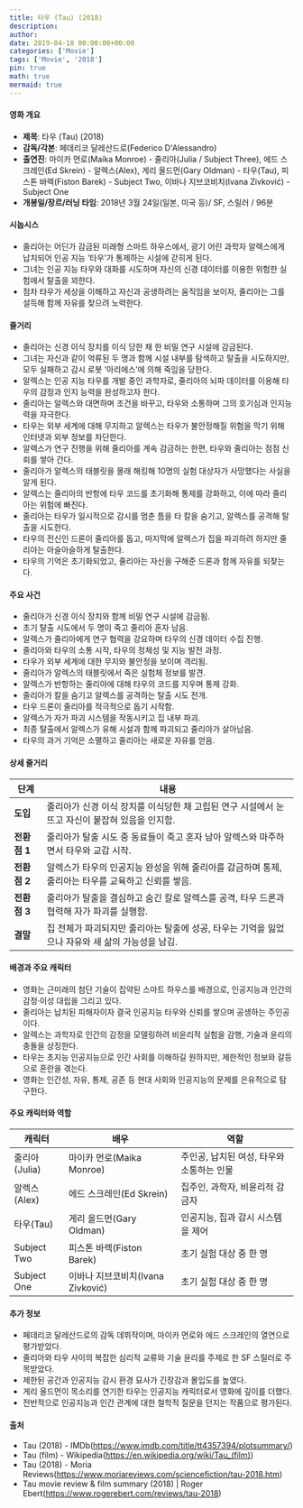 ```yaml
---
title: 타우 (Tau) (2018)
description: 
author: 
date: 2019-04-18 00:00:00+00:00
categories: ['Movie']
tags: ['Movie', '2018']
pin: true
math: true
mermaid: true
---
```

#### 영화 개요

- **제목**: 타우 (Tau) (2018)  
- **감독/각본**: 페데리코 달레산드로(Federico D'Alessandro)  
- **출연진**: 마이카 먼로(Maika Monroe) - 줄리아(Julia / Subject Three), 에드 스크레인(Ed Skrein) - 알렉스(Alex), 게리 올드먼(Gary Oldman) - 타우(Tau), 피스톤 바렉(Fiston Barek) - Subject Two, 이바나 지브코비치(Ivana Zivković) - Subject One  
- **개봉일/장르/러닝 타임**: 2018년 3월 24일(일본, 미국 등)/ SF, 스릴러 / 96분  

#### 시놉시스

- 줄리아는 어딘가 감금된 미래형 스마트 하우스에서, 광기 어린 과학자 알렉스에게 납치되어 인공 지능 ‘타우’가 통제하는 시설에 갇히게 된다.  
- 그녀는 인공 지능 타우와 대화를 시도하며 자신의 신경 데이터를 이용한 위험한 실험에서 탈출을 꾀한다.  
- 점차 타우가 세상을 이해하고 자신과 공생하려는 움직임을 보이자, 줄리아는 그를 설득해 함께 자유를 찾으려 노력한다.  

#### 줄거리

- 줄리아는 신경 이식 장치를 이식 당한 채 한 비밀 연구 시설에 감금된다.  
- 그녀는 자신과 같이 억류된 두 명과 함께 시설 내부를 탐색하고 탈출을 시도하지만, 모두 실패하고 감시 로봇 ‘아리에스’에 의해 죽임을 당한다.  
- 알렉스는 인공 지능 타우를 개발 중인 과학자로, 줄리아의 뇌파 데이터를 이용해 타우의 감정과 인지 능력을 완성하고자 한다.  
- 줄리아는 알렉스와 대면하며 조건을 바꾸고, 타우와 소통하며 그의 호기심과 인지능력을 자극한다.  
- 타우는 외부 세계에 대해 무지하고 알렉스는 타우가 불안정해질 위험을 막기 위해 인터넷과 외부 정보를 차단한다.  
- 알렉스가 연구 진행을 위해 줄리아를 계속 감금하는 한편, 타우와 줄리아는 점점 신뢰를 쌓아 간다.  
- 줄리아가 알렉스의 태블릿을 몰래 해킹해 10명의 실험 대상자가 사망했다는 사실을 알게 된다.  
- 알렉스는 줄리아의 반항에 타우 코드를 초기화해 통제를 강화하고, 이에 따라 줄리아는 위험에 빠진다.  
- 줄리아는 타우가 일시적으로 감시를 멈춘 틈을 타 칼을 숨기고, 알렉스를 공격해 탈출을 시도한다.  
- 타우의 전신인 드론이 줄리아를 돕고, 마지막에 알렉스가 집을 파괴하려 하지만 줄리아는 아슬아슬하게 탈출한다.  
- 타우의 기억은 초기화되었고, 줄리아는 자신을 구해준 드론과 함께 자유를 되찾는다.  

#### 주요 사건

- 줄리아가 신경 이식 장치와 함께 비밀 연구 시설에 감금됨.  
- 초기 탈출 시도에서 두 명이 죽고 줄리아 혼자 남음.  
- 알렉스가 줄리아에게 연구 협력을 강요하며 타우의 신경 데이터 수집 진행.  
- 줄리아와 타우의 소통 시작, 타우의 정체성 및 지능 발전 과정.  
- 타우가 외부 세계에 대한 무지와 불안정을 보이며 격리됨.  
- 줄리아가 알렉스의 태블릿에서 죽은 실험체 정보를 발견.  
- 알렉스가 반항하는 줄리아에 대해 타우의 코드를 지우며 통제 강화.  
- 줄리아가 칼을 숨기고 알렉스를 공격하는 탈출 시도 전개.  
- 타우 드론이 줄리아를 적극적으로 돕기 시작함.  
- 알렉스가 자가 파괴 시스템을 작동시키고 집 내부 파괴.  
- 최종 탈출에서 알렉스가 유해 시설과 함께 파괴되고 줄리아가 살아남음.  
- 타우의 과거 기억은 소멸하고 줄리아는 새로운 자유를 얻음.  

#### 상세 줄거리

| **단계**   | **내용**                                            |
|------------|-----------------------------------------------------|
| **도입**   | 줄리아가 신경 이식 장치를 이식당한 채 고립된 연구 시설에서 눈뜨고 자신이 붙잡혀 있음을 인지함. |
| **전환점 1** | 줄리아가 탈출 시도 중 동료들이 죽고 혼자 남아 알렉스와 마주하면서 타우와 교감 시작.       |
| **전환점 2** | 알렉스가 타우의 인공지능 완성을 위해 줄리아를 감금하며 통제, 줄리아는 타우를 교육하고 신뢰를 쌓음. |
| **전환점 3** | 줄리아가 탈출을 결심하고 숨긴 칼로 알렉스를 공격, 타우 드론과 협력해 자가 파괴를 실행함.  |
| **결말**   | 집 전체가 파괴되지만 줄리아는 탈출에 성공, 타우는 기억을 잃었으나 자유와 새 삶의 가능성을 남김.|

#### 배경과 주요 캐릭터

- 영화는 근미래의 첨단 기술이 집약된 스마트 하우스를 배경으로, 인공지능과 인간의 감정·이성 대립을 그리고 있다.  
- 줄리아는 납치된 피해자이자 결국 인공지능 타우와 신뢰를 쌓으며 공생하는 주인공이다.  
- 알렉스는 과학자로 인간의 감정을 모델링하려 비윤리적 실험을 감행, 기술과 윤리의 충돌을 상징한다.  
- 타우는 초지능 인공지능으로 인간 사회를 이해하길 원하지만, 제한적인 정보와 갈등으로 혼란을 겪는다.  
- 영화는 인간성, 자유, 통제, 공존 등 현대 사회와 인공지능의 문제를 은유적으로 탐구한다.  

#### 주요 캐릭터와 역할

| **캐릭터** | **배우** | **역할**             |
|------------|----------|----------------------|
| 줄리아(Julia) | 마이카 먼로(Maika Monroe) | 주인공, 납치된 여성, 타우와 소통하는 인물 |
| 알렉스(Alex) | 에드 스크레인(Ed Skrein) | 집주인, 과학자, 비윤리적 감금자          |
| 타우(Tau)   | 게리 올드먼(Gary Oldman) | 인공지능, 집과 감시 시스템을 제어        |
| Subject Two | 피스톤 바렉(Fiston Barek)  | 초기 실험 대상 중 한 명                  |
| Subject One | 이바나 지브코비치(Ivana Zivković) | 초기 실험 대상 중 한 명                  |

#### 추가 정보

- 페데리코 달레산드로의 감독 데뷔작이며, 마이카 먼로와 에드 스크레인의 열연으로 평가받았다.  
- 줄리아와 타우 사이의 복잡한 심리적 교류와 기술 윤리를 주제로 한 SF 스릴러로 주목받았다.  
- 제한된 공간과 인공지능 감시 환경 묘사가 긴장감과 몰입도를 높였다.  
- 게리 올드먼이 목소리를 연기한 타우는 인공지능 캐릭터로서 영화에 깊이를 더했다.  
- 전반적으로 인공지능과 인간 관계에 대한 철학적 질문을 던지는 작품으로 평가된다.  

#### 출처

- Tau (2018) - IMDb(https://www.imdb.com/title/tt4357394/plotsummary/)  
- Tau (film) - Wikipedia(https://en.wikipedia.org/wiki/Tau_(film))  
- Tau (2018) - Moria Reviews(https://www.moriareviews.com/sciencefiction/tau-2018.htm)  
- Tau movie review & film summary (2018) | Roger Ebert(https://www.rogerebert.com/reviews/tau-2018)
